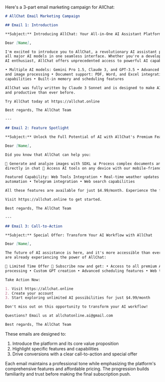 Here's a 3-part email marketing campaign for AllChat:

```markdown
# AllChat Email Marketing Campaign

## Email 1: Introduction

**Subject:** Introducing AllChat: Your All-in-One AI Assistant Platform

Dear [Name],

I'm excited to introduce you to AllChat, a revolutionary AI assistant platform that brings together
all major AI models in one seamless interface. Whether you're a developer, business professional, or
AI enthusiast, AllChat offers unprecedented access to powerful AI capabilities including:

• Multiple AI models: Gemini Pro 1.5, Claude 3, and GPT-3.5 • Advanced input handling: Audio, video,
and image processing • Document support: PDF, Word, and Excel integration • Code execution
capabilities • Built-in memory and scheduling features

AllChat was fully written by Claude 3 Sonnet and is designed to make AI interaction more accessible
and productive than ever before.

Try AllChat today at https://allchat.online

Best regards, The AllChat Team

---

## Email 2: Feature Spotlight

**Subject:** Unlock the Full Potential of AI with AllChat's Premium Features

Dear [Name],

Did you know that AllChat can help you:

🤖 Generate and analyze images with SDXL 📊 Process complex documents and data 🔧 Run Python code
directly in chat 📱 Access AI tools on any device with our mobile-friendly interface

Featured Capability: Web Tools Integration • Real-time weather updates • Stock market data • Email
automation • Telegram integration • Web search capabilities

All these features are available for just $4.99/month. Experience the future of AI assistance today!

Visit https://allchat.online to get started.

Best regards, The AllChat Team

---

## Email 3: Call-to-Action

**Subject:** Special Offer: Transform Your AI Workflow with AllChat

Dear [Name],

The future of AI assistance is here, and it's more accessible than ever. Join thousands of users who
are already experiencing the power of AllChat:

🌟 Limited Time Offer 🌟 Subscribe now and get: • Access to all premium AI models • Unlimited file
processing • Custom GPT creation • Advanced scheduling features • Web tools integration

Take Action Now:

1. Visit https://allchat.online
2. Create your account
3. Start exploring unlimited AI possibilities for just $4.99/month

Don't miss out on this opportunity to transform your AI workflow!

Questions? Email us at allchatonline.ai@gmail.com

Best regards, The AllChat Team
```

These emails are designed to:

1. Introduce the platform and its core value proposition
2. Highlight specific features and capabilities
3. Drive conversions with a clear call-to-action and special offer

Each email maintains a professional tone while emphasizing the platform's comprehensive features and
affordable pricing. The progression builds familiarity and trust before making the final
subscription push.
